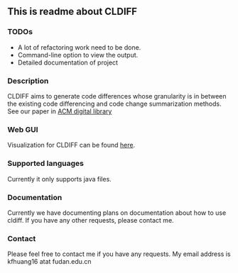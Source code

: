 ## This is readme about CLDIFF

### TODOs
* A lot of refactoring work need to be done.
* Command-line option to view the output.
* Detailed documentation of project


### Description
CLDIFF aims to generate code differences whose granularity  is in between the existing code differencing and code change summarization methods.
See our paper in [ACM digital library](https://dl.acm.org/citation.cfm?id=3238219)

### Web GUI
Visualization for CLDIFF can be found [here](https://github.com/FudanSELab/CLDIFF-WEB).
### Supported languages
Currently it only supports java files.


### Documentation
Currently we have documenting plans on documentation about how to use cldiff.
If you have any other requests, please contact me.

### Contact
Please feel free to contact me if you have any requests. My email address is kfhuang16 atat fudan.edu.cn